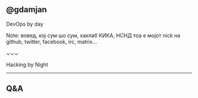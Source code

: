 ## @gdamjan

DevOps by day

Note:
вовед, кој сум шо сум, хаклаб КИКА, НСНД
тоа е мојот nick на github, twitter, facebook, irc, matrix…

⌄⌄⌄

Hacking by Night

---
## Q&A

